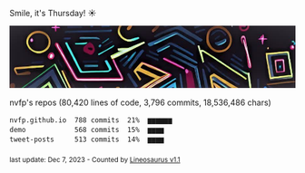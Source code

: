 Smile, it's Thursday! ☀️

![banner](https://github.com/nvfp/nvfp/raw/main/assets/banner.jpg)

nvfp's repos (80,420 lines of code, 3,796 commits, 18,536,486 chars)

```txt
nvfp.github.io  788 commits  21%  ▆▆▆▆▆▆
demo            568 commits  15%  ▆▆▆▆
tweet-posts     513 commits  14%  ▆▆▆▆
```

<sub>last update: Dec 7, 2023 - Counted by [Lineosaurus v1.1](https://github.com/Lineosaurus/Lineosaurus)</sub>